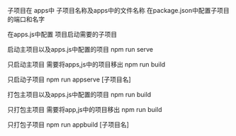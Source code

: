 子项目在 apps中
子项目名称及apps中的文件名称
在package.json中配置子项目的端口和名字

在apps.js中配置 项目启动需要的子项目

启动主项目以及apps.js中配置的项目
npm run serve

只启动主项目 需要将apps,js中的项目移出
npm run build

只启动子项目
npm run appserve [子项目名]

打包主项目以及apps.js中配置的项目
npm run build

只打包主项目  需要将app,js中的项目移出
npm run build

只打包子项目
npm run appbuild [子项目名]


